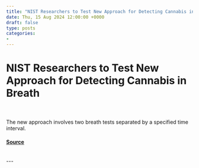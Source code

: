 ```yaml
---
title: "NIST Researchers to Test New Approach for Detecting Cannabis in Breath"
date: Thu, 15 Aug 2024 12:00:00 +0000
draft: false
type: posts
categories: 
- 
---
```

# NIST Researchers to Test New Approach for Detecting Cannabis in Breath

<br/>

<br/>
The new approach involves two breath tests separated by a specified time interval.

#### [Source](https://www.nist.gov/news-events/news/2024/08/nist-researchers-test-new-approach-detecting-cannabis-breath)

<br/>
---
